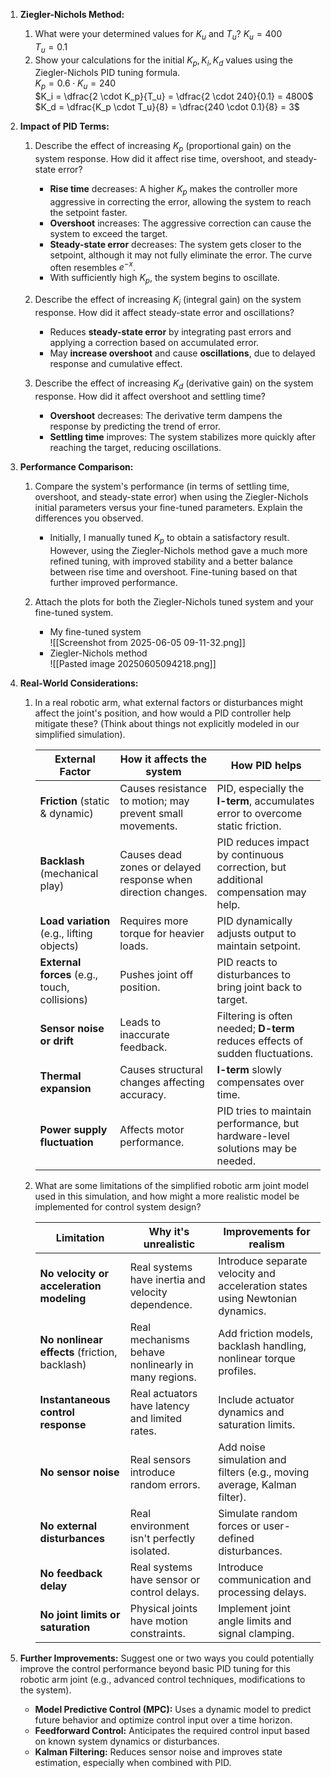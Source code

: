 1.  **Ziegler-Nichols Method:**
	1. What were your determined values for $K_u$ and $T_u$?
		    $K_u = 400$  
		    $T_u = 0.1$
    2. Show your calculations for the initial $K_p, K_i, K_d$ values using the Ziegler-Nichols PID tuning formula.  
		    $K_p = 0.6 \cdot K_u = 240$  
			$K_i = \dfrac{2 \cdot K_p}{T_u} = \dfrac{2 \cdot 240}{0.1} = 4800$  
			$K_d = \dfrac{K_p \cdot T_u}{8} = \dfrac{240 \cdot 0.1}{8} = 3$

2.  **Impact of PID Terms:**
    1. Describe the effect of increasing $K_p$ (proportional gain) on the system response. How did it affect rise time, overshoot, and steady-state error?  
	    - **Rise time** decreases: A higher $K_p$ makes the controller more aggressive in correcting the error, allowing the system to reach the setpoint faster.  
	    - **Overshoot** increases: The aggressive correction can cause the system to exceed the target.  
	    - **Steady-state error** decreases: The system gets closer to the setpoint, although it may not fully eliminate the error. The curve often resembles $e^{-x}$.  
	    - With sufficiently high $K_p$, the system begins to oscillate.
	    
    2. Describe the effect of increasing $K_i$ (integral gain) on the system response. How did it affect steady-state error and oscillations?  
	    - Reduces **steady-state error** by integrating past errors and applying a correction based on accumulated error.  
	    - May **increase overshoot** and cause **oscillations**, due to delayed response and cumulative effect.

    3. Describe the effect of increasing $K_d$ (derivative gain) on the system response. How did it affect overshoot and settling time?  
	    - **Overshoot** decreases: The derivative term dampens the response by predicting the trend of error.  
	    - **Settling time** improves: The system stabilizes more quickly after reaching the target, reducing oscillations.

3.  **Performance Comparison:**
    1. Compare the system's performance (in terms of settling time, overshoot, and steady-state error) when using the Ziegler-Nichols initial parameters versus your fine-tuned parameters. Explain the differences you observed.  
		- Initially, I manually tuned $K_p$ to obtain a satisfactory result. However, using the Ziegler-Nichols method gave a much more refined tuning, with improved stability and a better balance between rise time and overshoot. Fine-tuning based on that further improved performance.

	2. Attach the plots for both the Ziegler-Nichols tuned system and your fine-tuned system.  
		- My fine-tuned system  
		![[Screenshot from 2025-06-05 09-11-32.png]]  
		- Ziegler-Nichols method  
		![[Pasted image 20250605094218.png]]

4.  **Real-World Considerations:**
    1. In a real robotic arm, what external factors or disturbances might affect the joint's position, and how would a PID controller help mitigate these? (Think about things not explicitly modeled in our simplified simulation).
	
		| External Factor | How it affects the system | How PID helps  |
		|-----------------------------|--------------------------------------------------------------------|-------------------------------------------------------------------------------------|
		| **Friction** (static & dynamic) | Causes resistance to motion; may prevent small movements.           | PID, especially the **I-term**, accumulates error to overcome static friction.     |
		| **Backlash** (mechanical play)  | Causes dead zones or delayed response when direction changes.       | PID reduces impact by continuous correction, but additional compensation may help. |
		| **Load variation** (e.g., lifting objects) | Requires more torque for heavier loads.                             | PID dynamically adjusts output to maintain setpoint.                               |
		| **External forces** (e.g., touch, collisions) | Pushes joint off position.                                          | PID reacts to disturbances to bring joint back to target.                          |
		| **Sensor noise or drift**     | Leads to inaccurate feedback.                                     | Filtering is often needed; **D-term** reduces effects of sudden fluctuations.      |
		| **Thermal expansion**         | Causes structural changes affecting accuracy.                      | **I-term** slowly compensates over time.                                            |
		| **Power supply fluctuation**  | Affects motor performance.                                         | PID tries to maintain performance, but hardware-level solutions may be needed.     |

    2. What are some limitations of the simplified robotic arm joint model used in this simulation, and how might a more realistic model be implemented for control system design?

		| Limitation                            | Why it's unrealistic                                                   | Improvements for realism                                                        |
		|---------------------------------------|------------------------------------------------------------------------|---------------------------------------------------------------------------------|
		| **No velocity or acceleration modeling** | Real systems have inertia and velocity dependence.                      | Introduce separate velocity and acceleration states using Newtonian dynamics.  |
		| **No nonlinear effects** (friction, backlash) | Real mechanisms behave nonlinearly in many regions.                    | Add friction models, backlash handling, nonlinear torque profiles.             |
		| **Instantaneous control response**      | Real actuators have latency and limited rates.                         | Include actuator dynamics and saturation limits.                               |
		| **No sensor noise**                     | Real sensors introduce random errors.                                  | Add noise simulation and filters (e.g., moving average, Kalman filter).        |
		| **No external disturbances**            | Real environment isn't perfectly isolated.                             | Simulate random forces or user-defined disturbances.                          |
		| **No feedback delay**                   | Real systems have sensor or control delays.                            | Introduce communication and processing delays.                                 |
		| **No joint limits or saturation**       | Physical joints have motion constraints.                               | Implement joint angle limits and signal clamping.                              |

5.  **Further Improvements:**
     Suggest one or two ways you could potentially improve the control performance beyond basic PID tuning for this robotic arm joint (e.g., advanced control techniques, modifications to the system).

     - **Model Predictive Control (MPC):** Uses a dynamic model to predict future behavior and optimize control input over a time horizon.  
     - **Feedforward Control:** Anticipates the required control input based on known system dynamics or disturbances.  
     - **Kalman Filtering:** Reduces sensor noise and improves state estimation, especially when combined with PID.  
